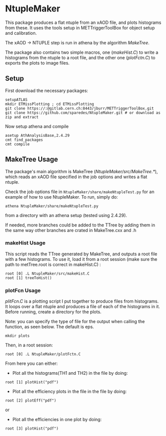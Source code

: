 # NtupleMaker
This package produces a flat ntuple from an xAOD file, and plots histograms from these. It uses the tools setup in METTriggerToolBox for object setup and calibration. 

The xAOD -> NTUPLE  step is run in athena by the algorithm _MakeTree_. 

The package also contains two simple macros, one (_makeHist.C_) to write a histograms from the ntuple to a root file, and the other one (_plotFctn.C_) to exports the plots to image files. 

## Setup
First download the necessary packages:
```
setupATLAS
mkdir ETMissPlotting ; cd ETMissPlotting
git clone https://:@gitlab.cern.ch:8443/jburr/METTriggerToolBox.git
git clone https://github.com/sparedes/NtupleMaker.git # or download as zip and extract
```
Now setup athena and compile

```
asetup AthAnalysisBase,2.4.29 
cmt find_packages
cmt compile
```

## MakeTree Usage
The package's main algorithm is MakeTree (_NtupleMaker/src/MakeTree.\*_), which reads an xAOD file specified in the job options and writes a flat ntuple.


Check the job options file in `NtupleMaker/share/makeNtupleTest.py` for an example of how to use NtupleMaker.
To run, simply do: 


```
athena NtupleMaker/share/makeNtupleTest.py
``` 

from a directory with an athena setup (tested using 2.4.29). 

If needed, more branches could be added to the TTree by adding them in the same way other branches are crated in MakeTree.cxx and .h


### makeHist Usage 
This script reads the TTree generated by MakeTree, and outputs a root file with a few histograms. To use it, load it from a root session (make sure the path to metTree.root is correct in makeHist.C) :

```
root [0] .L NtupleMaker/src/makeHist.C 
root [1] treeToHist()
```
### plotFcn Usage
*plitFcn.C* is a plotting script I put together to produce files from histograms. 
It loops over a flat ntuple and produces a file of each of the histograms in it. Before running, create a directory for the plots.

Note: you can specify the type of file for the output when calling the function, as seen below. The default is eps.

```
mkdir plots
```

Then, in a root session:

```
root [0] .L NtupleMaker/plotFctn.C 
```
From here you can either:
 
 + Plot all the histograms(TH1 and TH2) in the file by doing:
```
root [1] plotHist("pdf")
```
 + Plot all the efficiency plots in the file in the file by doing:
```
root [2] plotEff("pdf")
```
or

 + Plot all the efficiencies in one plot by doing:
```
root [3] plotHist("pdf")
```


